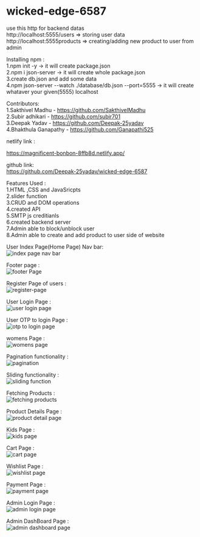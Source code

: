 # wicked-edge-6587


use this http for backend datas <br>
http://localhost:5555/users => storing user data <br>
http://localhost:5555products => creating/adding new product to user from admin <br>

Installing npm :<br>
1.npm init -y -> it will create package.json <br>
2.npm i json-server -> it will create whole package.json<br>
3.create db.json and add some data<br>
4.npm json-server --watch ./database/db.json --port=5555 -> it will create whataver your given(5555) localhost

Contributors: <br>
1.Sakthivel Madhu - https://github.com/SakthivelMadhu <br>
2.Subir adhikari - https://github.com/subir701 <br>
3.Deepak Yadav - https://github.com/Deepak-25yadav <br>
4.Bhakthula Ganapathy - https://github.com/Ganapathi525 <br>

netlify link : <br>

https://magnificent-bonbon-8ffb8d.netlify.app/   <br>



github link: <br>
https://github.com/Deepak-25yadav/wicked-edge-6587   <br>


Features Used : <br>
1.HTML ,CSS and JavaSricpts <br>
2.slider function <br>
3.CRUD and DOM operations <br>
4.created API <br>
5.SMTP js creditianls <br>
6.created backend server <br>
7.Admin able to block/unblock user  <br>
8.Admin able to create and add product to user side of website <br> 



User Index Page(Home Page) Nav bar: <br>
![index page nav bar](https://user-images.githubusercontent.com/62326876/213937765-1cb6cf5e-157d-40ad-82f8-955a530b025a.png) <br>

Footer page : <br>
![footer Page](https://user-images.githubusercontent.com/62326876/213937788-20021385-3487-45d2-9e39-0538aa97daa3.png) <br>

Register Page of users : <br>
![register-page](https://user-images.githubusercontent.com/62326876/213937813-551c7d5e-a2d3-4808-956c-f41b581415f6.png) <br>

User Login Page : <br>
![user login page](https://user-images.githubusercontent.com/62326876/213937831-0e703793-89d8-4ad4-8ae8-a8d94f31e8b5.png) <br>

User OTP to login Page : <br>
![otp to login page](https://user-images.githubusercontent.com/62326876/213937851-91cd3ec3-3909-4a6d-bc17-f3122678bfdd.png) <br>

womens Page : <br>
![womens page](https://user-images.githubusercontent.com/62326876/213937875-dd0b390d-ec6d-4278-872c-32e7bab51492.png) <br>

Pagination functionality : <br>
![pagination](https://user-images.githubusercontent.com/62326876/213937899-cc492031-d09c-41f6-899a-e3b317edc706.png) <br>

Sliding functionality : <br>
![sliding function](https://user-images.githubusercontent.com/62326876/213937922-b545bfdc-e234-4d5b-affe-23d5c4465206.png) <br>

Fetching Products : <br>
![fetching products](https://user-images.githubusercontent.com/62326876/213937954-7691ff39-38ea-4749-b22a-160d68ac69ce.png) <br>

Product Details Page : <br>
![product detail page](https://user-images.githubusercontent.com/62326876/213937983-c9c73f52-ad5a-474e-a1a6-3fe493ae60b7.png) <br>

Kids Page : <br>
![kids page](https://user-images.githubusercontent.com/62326876/213938000-7d896cbc-2060-4f62-bca1-e84f055e93a6.png) <br>

Cart Page : <br>
![cart page](https://user-images.githubusercontent.com/62326876/213938026-be66dbf1-bb37-4e6c-98bd-b2982aa04ff1.png) <br>

Wishlist Page : <br>
![wishlist page](https://user-images.githubusercontent.com/62326876/213938043-53fbcd3c-ee3b-4380-b696-44f9afaff1e1.png) <br>

Payment Page : <br>
![payment page](https://user-images.githubusercontent.com/62326876/213938060-4aa988b0-82a0-40c6-9a21-288a77930daa.png) <br>

Admin Login Page : <br>
![admin login page](https://user-images.githubusercontent.com/62326876/213938079-51eb625e-5497-4f11-9f4a-21b5fbb4cf33.png) <br>

Admin DashBoard Page : <br>
![admin dashboard page](https://user-images.githubusercontent.com/62326876/213938098-e6f72875-abda-4cbe-8880-b8e846472ab0.png) <br>






